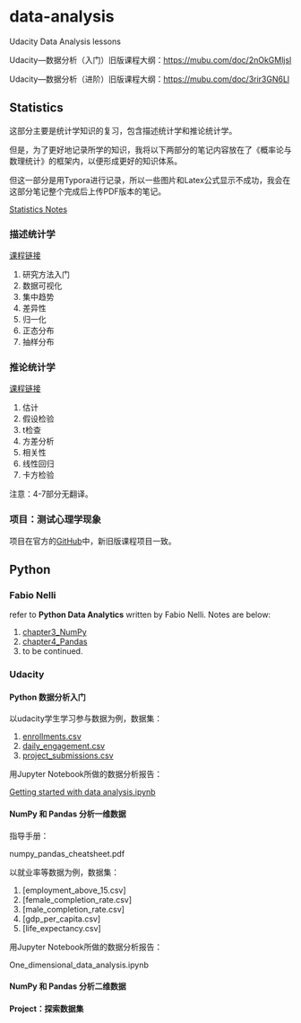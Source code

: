 # data-analysis

Udacity Data Analysis lessons

Udacity—数据分析（入门）旧版课程大纲：https://mubu.com/doc/2nOkGMljsl

Udacity—数据分析（进阶）旧版课程大纲：https://mubu.com/doc/3rir3GN6Ll

## Statistics

这部分主要是统计学知识的复习，包含描述统计学和推论统计学。

但是，为了更好地记录所学的知识，我将以下两部分的笔记内容放在了《概率论与数理统计》的框架内，以便形成更好的知识体系。

但这一部分是用Typora进行记录，所以一些图片和Latex公式显示不成功，我会在这部分笔记整个完成后上传PDF版本的笔记。

[Statistics Notes](https://github.com/agoclover/data-analysis/blob/master/Statistics%20Notes.md)

### 描述统计学

[课程链接](https://cn.udacity.com/course/intro-to-descriptive-statistics--ud827)

1. 研究方法入门
2. 数据可视化
3. 集中趋势
4. 差异性
5. 归一化
6. 正态分布
7. 抽样分布

### 推论统计学

[课程链接](https://classroom.udacity.com/courses/ud201)

1. 估计
2. 假设检验
3. t检查
4. 方差分析
5. 相关性
6. 线性回归
7. 卡方检验

注意：4-7部分无翻译。

### 项目：测试心理学现象

项目在官方的[GitHub](https://github.com/udacity/new-dand-advanced-china/blob/master/%E6%A3%80%E9%AA%8C%E5%BF%83%E7%90%86%E5%AD%A6%E7%8E%B0%E8%B1%A1/%E7%BB%9F%E8%AE%A1%E5%AD%A6%EF%BC%9A%E6%A3%80%E9%AA%8C%E5%BF%83%E7%90%86%E5%AD%A6%E7%8E%B0%E8%B1%A1.md)中，新旧版课程项目一致。

## Python

### Fabio Nelli

refer to __Python Data Analytics__ written by Fabio Nelli. Notes are below:

1. [chapter3_NumPy](https://github.com/agoclover/data-analysis/blob/master/notes_chapter3_numpy.md#3-numpy%E5%BA%93)
2. [chapter4_Pandas](https://github.com/agoclover/data-analysis/blob/master/notes_chapter4_pandas.md#4-pandas)
3. to be continued.

### Udacity

#### Python 数据分析入门

以udacity学生学习参与数据为例，数据集：

1. [enrollments.csv](https://github.com/agoclover/data-analysis/blob/master/enrollments.csv)
2. [daily_engagement.csv](https://github.com/agoclover/data-analysis/blob/master/daily_engagement.csv)
3. [project_submissions.csv](https://github.com/agoclover/data-analysis/blob/master/project_submissions.csv)

用Jupyter Notebook所做的数据分析报告：

[Getting started with data analysis.ipynb](https://github.com/agoclover/data-analysis/blob/master/Getting%20started%20with%20data%20analysis.ipynb)

#### NumPy 和 Pandas 分析一维数据

指导手册：

numpy_pandas_cheatsheet.pdf

以就业率等数据为例，数据集：

1. [employment_above_15.csv]
2. [female_completion_rate.csv]
3. [male_completion_rate.csv]
4. [gdp_per_capita.csv]
5. [life_expectancy.csv]

用Jupyter Notebook所做的数据分析报告：

One_dimensional_data_analysis.ipynb

#### NumPy 和 Pandas 分析二维数据

#### Project：探索数据集
